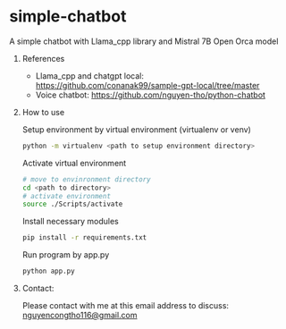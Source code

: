 # simple-chatbot
A simple chatbot with Llama_cpp library and Mistral 7B Open Orca model
1. References
   - Llama_cpp and chatgpt local:  https://github.com/conanak99/sample-gpt-local/tree/master
   - Voice chatbot: https://github.com/nguyen-tho/python-chatbot
2. How to use

   Setup environment by virtual environment (virtualenv or venv)
   ```sh
   python -m virtualenv <path to setup environment directory>
   ```
   Activate virtual environment
   ```sh
   # move to envinronment directory
   cd <path to directory>
   # activate environment
   source ./Scripts/activate
   ```
   Install necessary modules
   ```sh
   pip install -r requirements.txt
   ```
   Run program by app.py
   ```sh
   python app.py
   ```

3. Contact:

    Please contact with me at this email address to discuss: nguyencongtho116@gmail.com
